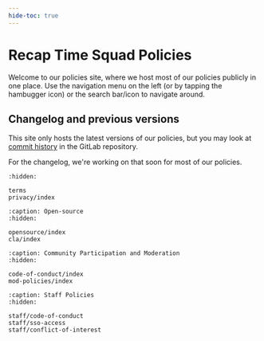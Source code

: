 ```yaml
---
hide-toc: true
---
```


# Recap Time Squad Policies

Welcome to our policies site, where we host most of our policies publicly in one place.
Use the navigation menu on the left (or by tapping the hambugger icon) or the search bar/icon
to navigate around.

## Changelog and previous versions

This site only hosts the latest versions of our policies, but you may look at [commit history]
in the GitLab repository.

For the changelog, we're working on that soon for most of our policies.

[commit history]: https://mau.dev/recaptime-dev/legal/policies/-/commits/main/docs

```{toctree}
:hidden:

terms
privacy/index
```

```{toctree}
:caption: Open-source
:hidden:

opensource/index
cla/index
```

```{toctree}
:caption: Community Participation and Moderation
:hidden:

code-of-conduct/index
mod-policies/index
```

```{toctree}
:caption: Staff Policies
:hidden:

staff/code-of-conduct
staff/sso-access
staff/conflict-of-interest
```

